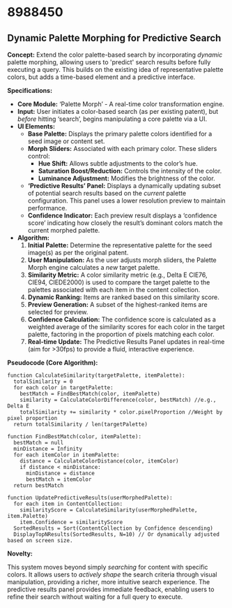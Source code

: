 # 8988450

## Dynamic Palette Morphing for Predictive Search

**Concept:** Extend the color palette-based search by incorporating *dynamic* palette morphing, allowing users to 'predict' search results before fully executing a query. This builds on the existing idea of representative palette colors, but adds a time-based element and a predictive interface.

**Specifications:**

*   **Core Module:** ‘Palette Morph’ - A real-time color transformation engine.
*   **Input:** User initiates a color-based search (as per existing patent), but *before* hitting ‘search’, begins manipulating a core palette via a UI.
*   **UI Elements:**
    *   **Base Palette:** Displays the primary palette colors identified for a seed image or content set.
    *   **Morph Sliders:**  Associated with each primary color. These sliders control:
        *   **Hue Shift:**  Allows subtle adjustments to the color’s hue.
        *   **Saturation Boost/Reduction:** Controls the intensity of the color.
        *   **Luminance Adjustment:** Modifies the brightness of the color.
    *   **‘Predictive Results’ Panel:**  Displays a dynamically updating subset of potential search results based on the *current* palette configuration.  This panel uses a lower resolution preview to maintain performance.
    *   **Confidence Indicator:**  Each preview result displays a ‘confidence score’ indicating how closely the result’s dominant colors match the current morphed palette.
*   **Algorithm:**
    1.  **Initial Palette:** Determine the representative palette for the seed image(s) as per the original patent.
    2.  **User Manipulation:**  As the user adjusts morph sliders, the Palette Morph engine calculates a *new* target palette.
    3.  **Similarity Metric:** A color similarity metric (e.g., Delta E CIE76, CIE94, CIEDE2000) is used to compare the target palette to the palettes associated with each item in the content collection.
    4.  **Dynamic Ranking:** Items are ranked based on this similarity score.
    5.  **Preview Generation:** A subset of the highest-ranked items are selected for preview.
    6.  **Confidence Calculation:** The confidence score is calculated as a weighted average of the similarity scores for each color in the target palette, factoring in the proportion of pixels matching each color.
    7.  **Real-time Update:**  The Predictive Results Panel updates in real-time (aim for >30fps) to provide a fluid, interactive experience.

**Pseudocode (Core Algorithm):**

```
function CalculateSimilarity(targetPalette, itemPalette):
  totalSimilarity = 0
  for each color in targetPalette:
    bestMatch = FindBestMatch(color, itemPalette)
    similarity = CalculateColorDifference(color, bestMatch) //e.g., Delta E
    totalSimilarity += similarity * color.pixelProportion //Weight by pixel proportion
  return totalSimilarity / len(targetPalette)

function FindBestMatch(color, itemPalette):
  bestMatch = null
  minDistance = Infinity
  for each itemColor in itemPalette:
    distance = CalculateColorDistance(color, itemColor)
    if distance < minDistance:
      minDistance = distance
      bestMatch = itemColor
  return bestMatch

function UpdatePredictiveResults(userMorphedPalette):
  for each item in ContentCollection:
    similarityScore = CalculateSimilarity(userMorphedPalette, item.Palette)
    item.Confidence = similarityScore
  SortedResults = Sort(ContentCollection by Confidence descending)
  DisplayTopNResults(SortedResults, N=10) // Or dynamically adjusted based on screen size.
```

**Novelty:**

This system moves beyond simply *searching* for content with specific colors. It allows users to *actively shape* the search criteria through visual manipulation, providing a richer, more intuitive search experience. The predictive results panel provides immediate feedback, enabling users to refine their search without waiting for a full query to execute.